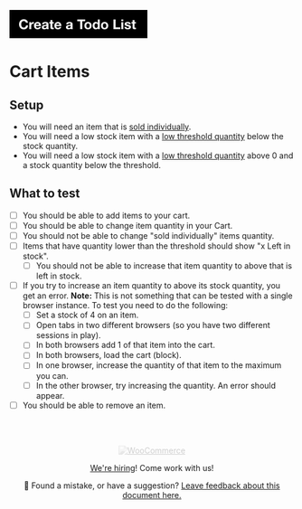 [![Create Todo list](https://raw.githubusercontent.com/senadir/todo-my-markdown/master/public/github-button.svg?sanitize=true)](https://git-todo.netlify.app/create)

# Cart Items

## Setup

- You will need an item that is [sold individually](https://docs.woocommerce.com/wp-content/uploads/2016/06/disable-stock-mgmt.png).
- You will need a low stock item with a [low threshold quantity](https://docs.woocommerce.com/wp-content/uploads/2016/06/simpleproduct-inventory.png) below the stock quantity.
- You will need a low stock item with a [low threshold quantity](https://docs.woocommerce.com/wp-content/uploads/2016/06/simpleproduct-inventory.png) above 0 and a stock quantity below the threshold.

## What to test

- [ ] You should be able to add items to your cart.
- [ ] You should be able to change item quantity in your Cart.
- [ ] You should not be able to change "sold individually" items quantity.
- [ ] Items that have quantity lower than the threshold should show "x Left in stock".
	- [ ] You should not be able to increase that item quantity to above that is left in stock.
- [ ] If you try to increase an item quantity to above its stock quantity, you get an error. **Note:** This is not something that can be tested with a single browser instance. To test you need to do the following:
  - [ ] Set a stock of 4 on an item.
  - [ ] Open tabs in two different browsers (so you have two different sessions in play).
  - [ ] In both browsers add 1 of that item into the cart.
  - [ ] In both browsers, load the cart (block).
  - [ ] In one browser, increase the quantity of that item to the maximum you can.
  - [ ] In the other browser, try increasing the quantity. An error should appear.
- [ ] You should be able to remove an item.

<!-- FEEDBACK --><br/><br/><p align="center"><a href="https://woocommerce.com/"><img src="https://woocommerce.com/wp-content/themes/woo/images/logo-woocommerce@2x.png" alt="WooCommerce" height="28px" style="filter: grayscale(100%);opacity: 0.2;" /></a></p><p align="center"><a href="https://woocommerce.com/careers/">We're hiring</a>! Come work with us!</p><p align="center">🐞 Found a mistake, or have a suggestion? <a href="https://github.com/woocommerce/woocommerce-gutenberg-products-block/issues/new?assignees=&labels=type%3A+documentation&template=--doc-feedback.md&title=Feedback%20on%20`./docs/testing/cart-checkout/items.md`">Leave feedback about this document here.</a></p><!-- /FEEDBACK -->

